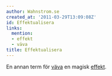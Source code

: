 ```yaml
---
author: Wahnstrom.se
created_at: '2011-03-29T13:09:08Z'
id: Effektualisera
links:
  mention:
  - effekt
  - väva
title: Effektualisera
---
```


En annan term för [väva] en magisk [effekt].

  [väva]: väva
  [effekt]: effekt